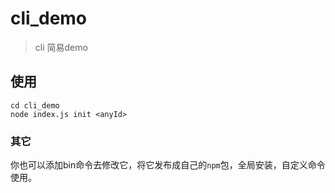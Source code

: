 # cli_demo

> cli 简易demo

## 使用
```
cd cli_demo
node index.js init <anyId>
```

### 其它

你也可以添加bin命令去修改它，将它发布成自己的`npm`包，全局安装，自定义命令使用。
